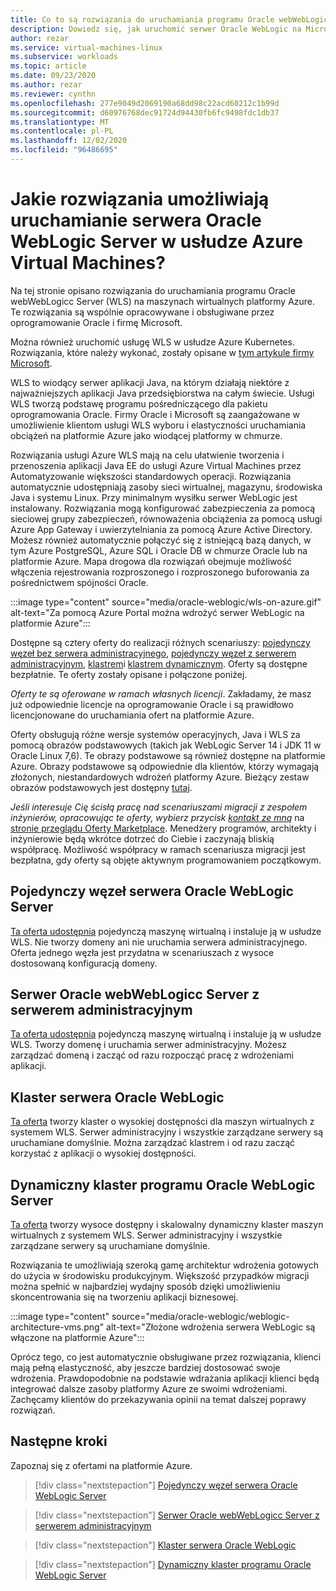 ```yaml
---
title: Co to są rozwiązania do uruchamiania programu Oracle webWebLogicc Server na platformie Azure Virtual Machines
description: Dowiedz się, jak uruchomić serwer Oracle WebLogic na Microsoft Azure Virtual Machines.
author: rezar
ms.service: virtual-machines-linux
ms.subservice: workloads
ms.topic: article
ms.date: 09/23/2020
ms.author: rezar
ms.reviewer: cynthn
ms.openlocfilehash: 277e9049d2069190a68dd98c22acd60212c1b99d
ms.sourcegitcommit: d60976768dec91724d94430fb6fc9498fdc1db37
ms.translationtype: MT
ms.contentlocale: pl-PL
ms.lasthandoff: 12/02/2020
ms.locfileid: "96486695"
---
```

# <a name="what-are-solutions-for-running-oracle-weblogic-server-on-azure-virtual-machines"></a>Jakie rozwiązania umożliwiają uruchamianie serwera Oracle WebLogic Server w usłudze Azure Virtual Machines?

Na tej stronie opisano rozwiązania do uruchamiania programu Oracle webWebLogicc Server (WLS) na maszynach wirtualnych platformy Azure. Te rozwiązania są wspólnie opracowywane i obsługiwane przez oprogramowanie Oracle i firmę Microsoft.

Można również uruchomić usługę WLS w usłudze Azure Kubernetes. Rozwiązania, które należy wykonać, zostały opisane w [tym artykule firmy Microsoft](./weblogic-aks.md).

WLS to wiodący serwer aplikacji Java, na którym działają niektóre z najważniejszych aplikacji Java przedsiębiorstwa na całym świecie. Usługi WLS tworzą podstawę programu pośredniczącego dla pakietu oprogramowania Oracle. Firmy Oracle i Microsoft są zaangażowane w umożliwienie klientom usługi WLS wyboru i elastyczności uruchamiania obciążeń na platformie Azure jako wiodącej platformy w chmurze.

Rozwiązania usługi Azure WLS mają na celu ułatwienie tworzenia i przenoszenia aplikacji Java EE do usługi Azure Virtual Machines przez Automatyzowanie większości standardowych operacji. Rozwiązania automatycznie udostępniają zasoby sieci wirtualnej, magazynu, środowiska Java i systemu Linux. Przy minimalnym wysiłku serwer WebLogic jest instalowany. Rozwiązania mogą konfigurować zabezpieczenia za pomocą sieciowej grupy zabezpieczeń, równoważenia obciążenia za pomocą usługi Azure App Gateway i uwierzytelniania za pomocą Azure Active Directory. Możesz również automatycznie połączyć się z istniejącą bazą danych, w tym Azure PostgreSQL, Azure SQL i Oracle DB w chmurze Oracle lub na platformie Azure. Mapa drogowa dla rozwiązań obejmuje możliwość włączenia rejestrowania rozproszonego i rozproszonego buforowania za pośrednictwem spójności Oracle.  

:::image type="content" source="media/oracle-weblogic/wls-on-azure.gif" alt-text="Za pomocą Azure Portal można wdrożyć serwer WebLogic na platformie Azure":::

Dostępne są cztery oferty do realizacji różnych scenariuszy: [pojedynczy węzeł bez serwera administracyjnego](https://portal.azure.com/#create/oracle.20191001-arm-oraclelinux-wls20191001-arm-oraclelinux-wls), [pojedynczy węzeł z serwerem administracyjnym](https://portal.azure.com/#create/oracle.20191009-arm-oraclelinux-wls-admin20191009-arm-oraclelinux-wls-admin), [klastrem](https://portal.azure.com/#create/oracle.20191007-arm-oraclelinux-wls-cluster20191007-arm-oraclelinux-wls-cluster)i [klastrem dynamicznym](https://portal.azure.com/#create/oracle.20191021-arm-oraclelinux-wls-dynamic-cluster20191021-arm-oraclelinux-wls-dynamic-cluster). Oferty są dostępne bezpłatnie. Te oferty zostały opisane i połączone poniżej.

_Oferty te są oferowane w ramach własnych licencji_. Zakładamy, że masz już odpowiednie licencje na oprogramowanie Oracle i są prawidłowo licencjonowane do uruchamiania ofert na platformie Azure.

Oferty obsługują różne wersje systemów operacyjnych, Java i WLS za pomocą obrazów podstawowych (takich jak WebLogic Server 14 i JDK 11 w Oracle Linux 7,6). Te obrazy podstawowe są również dostępne na platformie Azure. Obrazy podstawowe są odpowiednie dla klientów, którzy wymagają złożonych, niestandardowych wdrożeń platformy Azure. Bieżący zestaw obrazów podstawowych jest dostępny [tutaj](https://azuremarketplace.microsoft.com/en-us/marketplace/apps?search=WebLogic%20Server%20Base%20Image&page=1).

_Jeśli interesuje Cię ścisłą pracę nad scenariuszami migracji z zespołem inżynierów, opracowując te oferty, wybierz przycisk [kontakt ze mną](https://azuremarketplace.microsoft.com/en-us/marketplace/apps/oracle.oraclelinux-wls-cluster?tab=Overview)_ na [stronie przeglądu Oferty Marketplace](https://azuremarketplace.microsoft.com/en-us/marketplace/apps/oracle.oraclelinux-wls-cluster?tab=Overview). Menedżery programów, architekty i inżynierowie będą wkrótce dotrzeć do Ciebie i zaczynają bliskią współpracę. Możliwość współpracy w ramach scenariusza migracji jest bezpłatna, gdy oferty są objęte aktywnym programowaniem początkowym.

## <a name="oracle-weblogic-server-single-node"></a>Pojedynczy węzeł serwera Oracle WebLogic Server

[Ta oferta udostępnia](https://portal.azure.com/#create/oracle.20191001-arm-oraclelinux-wls20191001-arm-oraclelinux-wls) pojedynczą maszynę wirtualną i instaluje ją w usłudze WLS. Nie tworzy domeny ani nie uruchamia serwera administracyjnego. Oferta jednego węzła jest przydatna w scenariuszach z wysoce dostosowaną konfiguracją domeny.

## <a name="oracle-weblogic-server-with-admin-server"></a>Serwer Oracle webWebLogicc Server z serwerem administracyjnym

[Ta oferta udostępnia](https://portal.azure.com/#create/oracle.20191009-arm-oraclelinux-wls-admin20191009-arm-oraclelinux-wls-admin) pojedynczą maszynę wirtualną i instaluje ją w usłudze WLS. Tworzy domenę i uruchamia serwer administracyjny. Możesz zarządzać domeną i zacząć od razu rozpocząć pracę z wdrożeniami aplikacji.

## <a name="oracle-weblogic-server-cluster"></a>Klaster serwera Oracle WebLogic

[Ta oferta](https://portal.azure.com/#create/oracle.20191007-arm-oraclelinux-wls-cluster20191007-arm-oraclelinux-wls-cluster) tworzy klaster o wysokiej dostępności dla maszyn wirtualnych z systemem WLS. Serwer administracyjny i wszystkie zarządzane serwery są uruchamiane domyślnie. Można zarządzać klastrem i od razu zacząć korzystać z aplikacji o wysokiej dostępności.

## <a name="oracle-weblogic-server-dynamic-cluster"></a>Dynamiczny klaster programu Oracle WebLogic Server

[Ta oferta](https://portal.azure.com/#create/oracle.20191021-arm-oraclelinux-wls-dynamic-cluster20191021-arm-oraclelinux-wls-dynamic-cluster) tworzy wysoce dostępny i skalowalny dynamiczny klaster maszyn wirtualnych z systemem WLS. Serwer administracyjny i wszystkie zarządzane serwery są uruchamiane domyślnie.

Rozwiązania te umożliwiają szeroką gamę architektur wdrożenia gotowych do użycia w środowisku produkcyjnym. Większość przypadków migracji można spełnić w najbardziej wydajny sposób dzięki umożliwieniu skoncentrowania się na tworzeniu aplikacji biznesowej.

:::image type="content" source="media/oracle-weblogic/weblogic-architecture-vms.png" alt-text="Złożone wdrożenia serwera WebLogic są włączone na platformie Azure":::

Oprócz tego, co jest automatycznie obsługiwane przez rozwiązania, klienci mają pełną elastyczność, aby jeszcze bardziej dostosować swoje wdrożenia. Prawdopodobnie na podstawie wdrażania aplikacji klienci będą integrować dalsze zasoby platformy Azure ze swoimi wdrożeniami. Zachęcamy klientów do przekazywania opinii na temat dalszej poprawy rozwiązań.

## <a name="next-steps"></a>Następne kroki

Zapoznaj się z ofertami na platformie Azure.

> [!div class="nextstepaction"]
> [Pojedynczy węzeł serwera Oracle WebLogic Server](https://portal.azure.com/#create/oracle.20191001-arm-oraclelinux-wls20191001-arm-oraclelinux-wls)

> [!div class="nextstepaction"]
> [Serwer Oracle webWebLogicc Server z serwerem administracyjnym](https://portal.azure.com/#create/oracle.20191009-arm-oraclelinux-wls-admin20191009-arm-oraclelinux-wls-admin)

> [!div class="nextstepaction"]
> [Klaster serwera Oracle WebLogic](https://portal.azure.com/#create/oracle.20191007-arm-oraclelinux-wls-cluster20191007-arm-oraclelinux-wls-cluster)

> [!div class="nextstepaction"]
> [Dynamiczny klaster programu Oracle WebLogic Server](https://portal.azure.com/#create/oracle.20191021-arm-oraclelinux-wls-dynamic-cluster20191021-arm-oraclelinux-wls-dynamic-cluster)